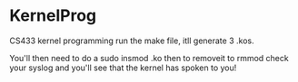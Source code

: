 # KernelProg
CS433 kernel programming
run the make file, itll generate 3 .kos.

You'll then need to do a sudo insmod <hellonumber>.ko
then to removeit to rmmod <name of ko module>
check your syslog and you'll see that the kernel has spoken to you!
